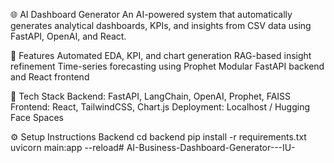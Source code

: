 🌐 AI Dashboard Generator
An AI-powered system that automatically generates analytical dashboards, KPIs, and insights from CSV data using FastAPI, OpenAI, and React.

🚀 Features
Automated EDA, KPI, and chart generation
RAG-based insight refinement
Time-series forecasting using Prophet
Modular FastAPI backend and React frontend

🧠 Tech Stack
Backend: FastAPI, LangChain, OpenAI, Prophet, FAISS
Frontend: React, TailwindCSS, Chart.js
Deployment: Localhost / Hugging Face Spaces

⚙️ Setup Instructions
Backend
cd backend
pip install -r requirements.txt
uvicorn main:app --reload﻿# AI-Business-Dashboard-Generator---IU-

